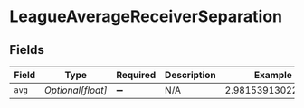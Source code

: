 # LeagueAverageReceiverSeparation


## Fields

| Field              | Type               | Required           | Description        | Example            |
| ------------------ | ------------------ | ------------------ | ------------------ | ------------------ |
| `avg`              | *Optional[float]*  | :heavy_minus_sign: | N/A                | 2.981539130225725  |